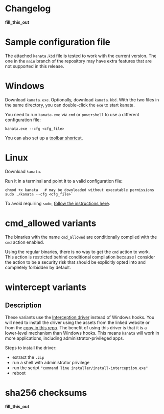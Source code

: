# Changelog

**fill_this_out**

# Sample configuration file

The attached `kanata.kbd` file is tested to work with the current version. The one in the `main` branch of the repository may have extra features that are not supported in this release.

# Windows

Download `kanata.exe`. Optionally, download `kanata.kbd`. With the two files in the same directory, you can double-click the `exe` to start kanata.

You need to run `kanata.exe` via `cmd` or `powershell` to use a different configuration file:

`kanata.exe --cfg <cfg_file>`

You can also set up a [toolbar shortcut](https://github.com/jtroo/kanata/wiki/Toolbar-shortcut-for-Windows-10).

# Linux

Download `kanata`.

Run it in a terminal and point it to a valid configuration file:

```
chmod +x kanata   # may be downloaded without executable permissions
sudo ./kanata --cfg <cfg_file>`
```

To avoid requiring `sudo`, [follow the instructions here](https://github.com/jtroo/kanata/wiki/Avoid-using-sudo-on-Linux).

# cmd_allowed variants

The binaries with the name `cmd_allowed` are conditionally compiled with the `cmd` action enabled.

Using the regular binaries, there is no way to get the `cmd` action to work. This action is restricted behind conditional compilation because I consider the action to be a security risk that should be explicitly opted into and completely forbidden by default.

# wintercept variants

## Description

These variants use the [Interception driver](http://www.oblita.com/interception) instead of Windows hooks. You will need to install the driver using the assets from the linked website or from the [copy in this repo](https://github.com/jtroo/kanata/tree/main/assets). The benefit of using this driver is that it is a lower-level mechanism than Windows hooks. This means `kanata` will work in more applications, including administrator-privileged apps.

Steps to install the driver:

- extract the `.zip`
- run a shell with administrator privilege
- run the script `"command line installer/install-interception.exe"`
- reboot

# sha256 checksums

**fill_this_out**
